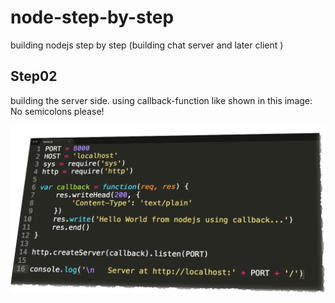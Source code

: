 node-step-by-step
=================

building nodejs step by step (building chat server and later client )


## Step02

building the server side.
using callback-function like shown in this image:
No semicolons please!

<img src="info.png" >


